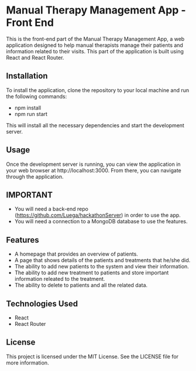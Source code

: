 # Manual Therapy Management App - Front End

This is the front-end part of the Manual Therapy Management App, a web application designed to help manual therapists manage their patients and information related to their visits. This part of the application is built using React and React Router.

## Installation
To install the application, clone the repository to your local machine and run the following commands:

* npm install
* npm run start

This will install all the necessary dependencies and start the development server.

## Usage
Once the development server is running, you can view the application in your web browser at http://localhost:3000. From there, you can navigate through
the application.

## IMPORTANT
* You will need a back-end repo (https://github.com/Luega/hackathonServer) in order to use the app.
* You will need a connection to a MongoDB database to use the features.

## Features
* A homepage that provides an overview of patients.
* A page that shows details of the patients and treatments that he/she did.
* The ability to add new patients to the system and view their information.
* The ability to add new treatment to patients and store important information releated to the treatment.
* The ability to delete to patients and all the related data.

## Technologies Used
* React
* React Router

## License
This project is licensed under the MIT License. See the LICENSE file for more information.
